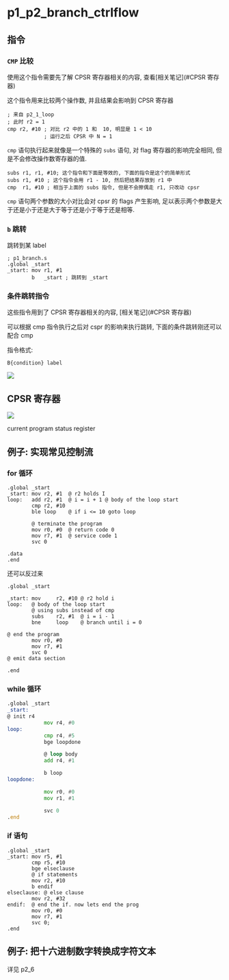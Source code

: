 # p1_p2_branch_ctrlflow

## 指令

### `CMP` 比较

使用这个指令需要先了解 CPSR 寄存器相关的内容, 查看[相关笔记](#CPSR 寄存器)

这个指令用来比较两个操作数, 并且结果会影响到 CPSR 寄存器

```gas
; 来自 p2_1_loop
; 此时 r2 = 1
cmp r2, #10	; 对比 r2 中的 1 和  10, 明显是 1 < 10
			; 运行之后 CPSR 中 N = 1
```

`cmp` 语句执行起来就像是一个特殊的 `subs` 语句, 对 flag 寄存器的影响完全相同, 但是不会修改操作数寄存器的值.

```gas
subs r1, r1, #10; 这个指令和下面是等效的, 下面的指令是这个的简单形式
subs r1, #10 ; 这个指令会用 r1 - 10, 然后把结果存放到 r1 中
cmp  r1, #10 ; 相当于上面的 subs 指令, 但是不会擦偶走 r1, 只改动 cpsr
```

`cmp` 语句两个参数的大小对比会对 cpsr 的 flags 产生影响, 足以表示两个参数是大于还是小于还是大于等于还是小于等于还是相等.

### `b` 跳转

跳转到某 label

```gas
; p1_branch.s
.global _start
_start: mov r1, #1
        b   _start ; 跳转到 _start
```

### 条件跳转指令

这些指令用到了 CPSR 寄存器相关的内容, [相关笔记](#CPSR 寄存器)

可以根据 cmp 指令执行之后对 cspr 的影响来执行跳转, 下面的条件跳转刚还可以配合 cmp

指令格式:

```
B{condition} label
```

![](https://cdn.jsdelivr.net/gh/heidaren0000/blogGallery@master/img/Screenshot_20221121_220856.png)

## CPSR 寄存器

![](https://cdn.jsdelivr.net/gh/heidaren0000/blogGallery@master/img/Screenshot_20221121_213612.png)

current program status register

## 例子: 实现常见控制流

### for 循环

```gas
.global _start
_start: mov r2, #1  @ r2 holds I 
loop:   add r2, #1  @ i = i + 1 @ body of the loop start
        cmp r2, #10
        ble loop    @ if i <= 10 goto loop

        @ terminate the program
        mov r0, #0  @ return code 0
        mov r7, #1  @ service code 1
        svc 0

.data
.end
```

还可以反过来

```gas
.global _start

_start: mov     r2, #10 @ r2 hold i
loop:   @ body of the loop start
        @ using subs instead of cmp
        subs    r2, #1  @ i = i - 1
        bne     loop    @ branch until i = 0

@ end the program
        mov r0, #0
        mov r7, #1
        svc 0
@ emit data section

.end
```

### while 循环

```asm
.global _start
_start:  
@ init r4
            mov r4, #0
loop:
            cmp r4, #5
            bge loopdone

            @ loop body
            add r4, #1

            b loop
loopdone:

            mov r0, #0
            mov r1, #1

            svc 0
.end

```

### if 语句

```gas
.global _start
_start: mov r5, #1
        cmp r5, #10
        bge elseclause
        @ if statements
        mov r2, #10
        b endif
elseclause: @ else clause
        mov r2, #32
endif:  @ end the if. now lets end the prog
        mov r0, #0
        mov r7, #1
        svc 0;
.end
```

## 例子: 把十六进制数字转换成字符文本

详见 p2_6
